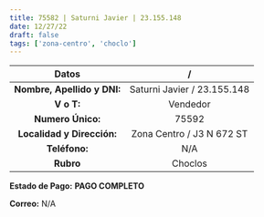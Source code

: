 ```yaml
---
title: 75582 | Saturni Javier | 23.155.148
date: 12/27/22
draft: false
tags: ['zona-centro', 'choclo']
---
```


|          **Datos**          |              /              |
|:---------------------------:|:---------------------------:|
| **Nombre, Apellido y DNI:** | Saturni Javier / 23.155.148 |
|          **V o T:**         |           Vendedor          |
|      **Numero Único:**      |            75592            |
|  **Localidad y Dirección:** |  Zona Centro / J3 N 672 ST  |
|        **Teléfono:**        |             N/A             |
|          **Rubro**          |           Choclos           |

**Estado de Pago:** **PAGO COMPLETO**

**Correo:** N/A
